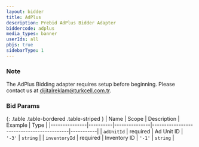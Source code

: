 ```yaml
---
layout: bidder
title: AdPlus
description: Prebid AdPlus Bidder Adapter
biddercode: adplus
media_types: banner
userIds: all
pbjs: true
sidebarType: 1
---
```


### Note

The AdPlus Bidding adapter requires setup before beginning. Please contact us at <dijitalreklam@turkcell.com.tr>.

### Bid Params

{: .table .table-bordered .table-striped }
| Name          | Scope    | Description   | Example                                   | Type      |
|---------------|----------|---------------|-------------------------------------------|-----------|
| `adUnitId`    | required | Ad Unit ID    | `'-3'`                                    | `string`  |
| `inventoryId` | required | Inventory ID  | `'-1'`                                    | `string`  |
